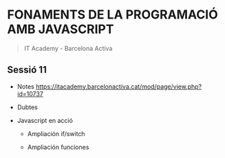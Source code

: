 # FONAMENTS DE LA PROGRAMACIÓ AMB JAVASCRIPT

> IT Academy - Barcelona Activa

## Sessió 11

- Notes
  https://itacademy.barcelonactiva.cat/mod/page/view.php?id=10737

- Dubtes

- Javascript en acció

  - Ampliación if/switch

  - Ampliación funciones

